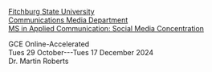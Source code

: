 [Fitchburg State University](https://fitchburgstate.edu)\
[Communications Media Department](https://www.fitchburgstate.edu/academics/academic-schools/school-arts-and-sciences/communications-media-department)\
[MS in Applied Communication: Social Media Concentration](https://www.fitchburgstate.edu/academics/programs/social-media-concentration-applied-communication-ms-online)

GCE Online-Accelerated\
Tues 29 October---Tues 17 December 2024\
Dr. Martin Roberts
